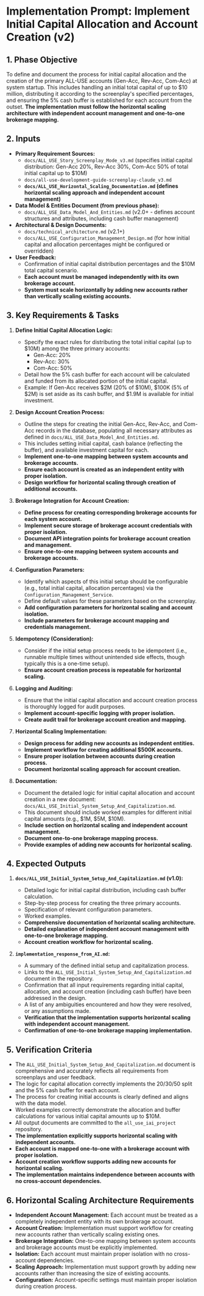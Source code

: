 # Implementation Prompt: Implement Initial Capital Allocation and Account Creation (v2)

## 1. Phase Objective

To define and document the process for initial capital allocation and the creation of the primary ALL-USE accounts (Gen-Acc, Rev-Acc, Com-Acc) at system startup. This includes handling an initial total capital of up to $10 million, distributing it according to the screenplay's specified percentages, and ensuring the 5% cash buffer is established for each account from the outset. **The implementation must follow the horizontal scaling architecture with independent account management and one-to-one brokerage mapping.**

## 2. Inputs

*   **Primary Requirement Sources:**
    *   `docs/ALL_USE_Story_Screenplay_Mode_v3.md` (specifies initial capital distribution: Gen-Acc 20%, Rev-Acc 30%, Com-Acc 50% of total initial capital up to $10M)
    *   `docs/all-use-development-guide-screenplay-claude_v3.md`
    *   **`docs/ALL_USE_Horizontal_Scaling_Documentation.md` (defines horizontal scaling approach and independent account management)**
*   **Data Model & Entities Document (from previous phase):**
    *   `docs/ALL_USE_Data_Model_And_Entities.md` (v2.0+ - defines account structures and attributes, including cash buffer management)
*   **Architectural & Design Documents:**
    *   `docs/technical_architecture.md` (v2.1+)
    *   `docs/ALL_USE_Configuration_Management_Design.md` (for how initial capital and allocation percentages might be configured or overridden)
*   **User Feedback:** 
    *   Confirmation of initial capital distribution percentages and the $10M total capital scenario.
    *   **Each account must be managed independently with its own brokerage account.**
    *   **System must scale horizontally by adding new accounts rather than vertically scaling existing accounts.**

## 3. Key Requirements & Tasks

1.  **Define Initial Capital Allocation Logic:**
    *   Specify the exact rules for distributing the total initial capital (up to $10M) among the three primary accounts:
        *   Gen-Acc: 20%
        *   Rev-Acc: 30%
        *   Com-Acc: 50%
    *   Detail how the 5% cash buffer for each account will be calculated and funded from its allocated portion of the initial capital.
    *   Example: If Gen-Acc receives $2M (20% of $10M), $100K (5% of $2M) is set aside as its cash buffer, and $1.9M is available for initial investment.

2.  **Design Account Creation Process:**
    *   Outline the steps for creating the initial Gen-Acc, Rev-Acc, and Com-Acc records in the database, populating all necessary attributes as defined in `docs/ALL_USE_Data_Model_And_Entities.md`.
    *   This includes setting initial capital, cash balance (reflecting the buffer), and available investment capital for each.
    *   **Implement one-to-one mapping between system accounts and brokerage accounts.**
    *   **Ensure each account is created as an independent entity with proper isolation.**
    *   **Design workflow for horizontal scaling through creation of additional accounts.**

3.  **Brokerage Integration for Account Creation:**
    *   **Define process for creating corresponding brokerage accounts for each system account.**
    *   **Implement secure storage of brokerage account credentials with proper isolation.**
    *   **Document API integration points for brokerage account creation and management.**
    *   **Ensure one-to-one mapping between system accounts and brokerage accounts.**

4.  **Configuration Parameters:**
    *   Identify which aspects of this initial setup should be configurable (e.g., total initial capital, allocation percentages) via the `Configuration_Management_Service`.
    *   Define default values for these parameters based on the screenplay.
    *   **Add configuration parameters for horizontal scaling and account isolation.**
    *   **Include parameters for brokerage account mapping and credentials management.**

5.  **Idempotency (Consideration):**
    *   Consider if the initial setup process needs to be idempotent (i.e., runnable multiple times without unintended side effects, though typically this is a one-time setup).
    *   **Ensure account creation process is repeatable for horizontal scaling.**

6.  **Logging and Auditing:**
    *   Ensure that the initial capital allocation and account creation process is thoroughly logged for audit purposes.
    *   **Implement account-specific logging with proper isolation.**
    *   **Create audit trail for brokerage account creation and mapping.**

7.  **Horizontal Scaling Implementation:**
    *   **Design process for adding new accounts as independent entities.**
    *   **Implement workflow for creating additional $500K accounts.**
    *   **Ensure proper isolation between accounts during creation process.**
    *   **Document horizontal scaling approach for account creation.**

8.  **Documentation:**
    *   Document the detailed logic for initial capital allocation and account creation in a new document: `docs/ALL_USE_Initial_System_Setup_And_Capitalization.md`.
    *   This document should include worked examples for different initial capital amounts (e.g., $1M, $5M, $10M).
    *   **Include section on horizontal scaling and independent account management.**
    *   **Document one-to-one brokerage mapping process.**
    *   **Provide examples of adding new accounts for horizontal scaling.**

## 4. Expected Outputs

1.  **`docs/ALL_USE_Initial_System_Setup_And_Capitalization.md` (v1.0):**
    *   Detailed logic for initial capital distribution, including cash buffer calculation.
    *   Step-by-step process for creating the three primary accounts.
    *   Specification of relevant configuration parameters.
    *   Worked examples.
    *   **Comprehensive documentation of horizontal scaling architecture.**
    *   **Detailed explanation of independent account management with one-to-one brokerage mapping.**
    *   **Account creation workflow for horizontal scaling.**

2.  **`implementation_response_from_AI.md`:**
    *   A summary of the defined initial setup and capitalization process.
    *   Links to the `ALL_USE_Initial_System_Setup_And_Capitalization.md` document in the repository.
    *   Confirmation that all input requirements regarding initial capital, allocation, and account creation (including cash buffer) have been addressed in the design.
    *   A list of any ambiguities encountered and how they were resolved, or any assumptions made.
    *   **Verification that the implementation supports horizontal scaling with independent account management.**
    *   **Confirmation of one-to-one brokerage mapping implementation.**

## 5. Verification Criteria

*   The `ALL_USE_Initial_System_Setup_And_Capitalization.md` document is comprehensive and accurately reflects all requirements from screenplays and user feedback.
*   The logic for capital allocation correctly implements the 20/30/50 split and the 5% cash buffer for each account.
*   The process for creating initial accounts is clearly defined and aligns with the data model.
*   Worked examples correctly demonstrate the allocation and buffer calculations for various initial capital amounts up to $10M.
*   All output documents are committed to the `all_use_iai_project` repository.
*   **The implementation explicitly supports horizontal scaling with independent accounts.**
*   **Each account is mapped one-to-one with a brokerage account with proper isolation.**
*   **Account creation workflow supports adding new accounts for horizontal scaling.**
*   **The implementation maintains independence between accounts with no cross-account dependencies.**

## 6. Horizontal Scaling Architecture Requirements

*   **Independent Account Management:** Each account must be treated as a completely independent entity with its own brokerage account.
*   **Account Creation:** Implementation must support workflow for creating new accounts rather than vertically scaling existing ones.
*   **Brokerage Integration:** One-to-one mapping between system accounts and brokerage accounts must be explicitly implemented.
*   **Isolation:** Each account must maintain proper isolation with no cross-account dependencies.
*   **Scaling Approach:** Implementation must support growth by adding new accounts rather than increasing the size of existing accounts.
*   **Configuration:** Account-specific settings must maintain proper isolation during creation process.
